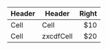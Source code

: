 | Header | Header | Right  |
| ------ | ------ | -----: |
|  Cell  |  Cell  |   $10  |
|  Cell  | zxcdfCell  |   $20  |
